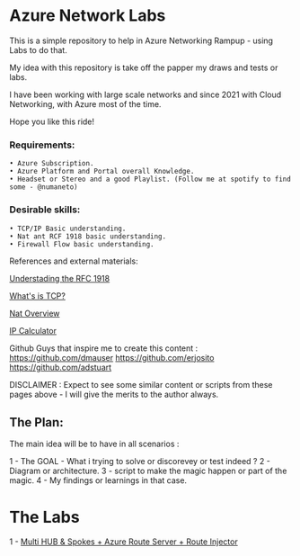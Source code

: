 # Azure Network Labs

This is a simple repository to help in Azure Networking Rampup - using Labs to do that. 

My idea with this repository is take off the papper my draws and tests or labs. 

I have been working with large scale networks and since 2021 with Cloud Networking, with Azure most of the time. 

Hope you like this ride! 

### Requirements: 
    • Azure Subscription. 
    • Azure Platform and Portal overall Knowledge.
    • Headset or Stereo and a good Playlist. (Follow me at spotify to find some - @numaneto)
    
### Desirable skills: 
    • TCP/IP Basic understanding. 
    • Nat ant RCF 1918 basic understanding. 
    • Firewall Flow basic understanding. 

References and external materials:

[Understading the RFC 1918](https://www.youtube.com/watch?v=WctFEaaWCMg)

[What's is TCP?](https://www.youtube.com/watch?v=CRdL1PcherM)

[Nat Overview](https://www.youtube.com/watch?v=wg8Hosr20yw)

[IP Calculator](https://jodies.de/ipcalc)

Github Guys that inspire me to create this content : 
https://github.com/dmauser
https://github.com/erjosito
https://github.com/adstuart

DISCLAIMER : Expect to see some similar content or scripts from these pages above - I will give the merits to the author always.  


## The Plan:

The main idea will be to have in all scenarios : 

1 -  The GOAL -  What i trying to solve or discorevey or test indeed ? 
2 -  Diagram or architecture. 
3 -  script to make the magic happen or part of the magic. 
4 -  My findings or learnings in that case. 


# The Labs
1 - [Multi HUB & Spokes + Azure Route Server + Route Injector](Mhub_Spokes_ARS_Injector)
